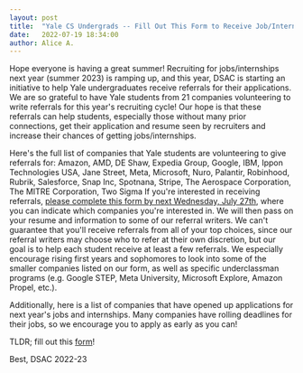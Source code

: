 ```yaml
---
layout: post
title:  "Yale CS Undergrads -- Fill Out This Form to Receive Job/Internship Referrals!"
date:   2022-07-19 18:34:00
author: Alice A.
---
```

Hope everyone is having a great summer! Recruiting for jobs/internships next year (summer 2023) is ramping up, and this year, DSAC is starting an initiative to help Yale undergraduates receive referrals for their applications. We are so grateful to have Yale students from 21 companies volunteering to write referrals for this year's recruiting cycle! Our hope is that these referrals can help students, especially those without many prior connections, get their application and resume seen by recruiters and increase their chances of getting jobs/internships.

Here's the full list of companies that Yale students are volunteering to give referrals for: Amazon, AMD, DE Shaw, Expedia Group, Google, IBM, Ippon Technologies USA, Jane Street, Meta, Microsoft, Nuro, Palantir, Robinhood, Rubrik, Salesforce, Snap Inc, Spotnana, Stripe, The Aerospace Corporation, The MITRE Corporation, Two Sigma
If you're interested in receiving referrals, [please complete this form by next Wednesday, July 27th](https://docs.google.com/forms/d/e/1FAIpQLSct3Qv2lHDCNt_JPgYGA38MuZu7wn4VpPN5IoQ_aihUFH3nYw/viewform), where you can indicate which companies you're interested in. We will then pass on your resume and information to some of our referral writers. We can't guarantee that you'll receive referrals from all of your top choices, since our referral writers may choose who to refer at their own discretion, but our goal is to help each student receive at least a few referrals. We especially encourage rising first years and sophomores to look into some of the smaller companies listed on our form, as well as specific underclassman programs (e.g. Google STEP, Meta University, Microsoft Explore, Amazon Propel, etc.).

Additionally, here is a list of companies that have opened up applications for next year's jobs and internships. Many companies have rolling deadlines for their jobs, so we encourage you to apply as early as you can!

TLDR; fill out this [form](https://docs.google.com/forms/d/e/1FAIpQLSct3Qv2lHDCNt_JPgYGA38MuZu7wn4VpPN5IoQ_aihUFH3nYw/viewform)!

Best,
DSAC 2022-23
